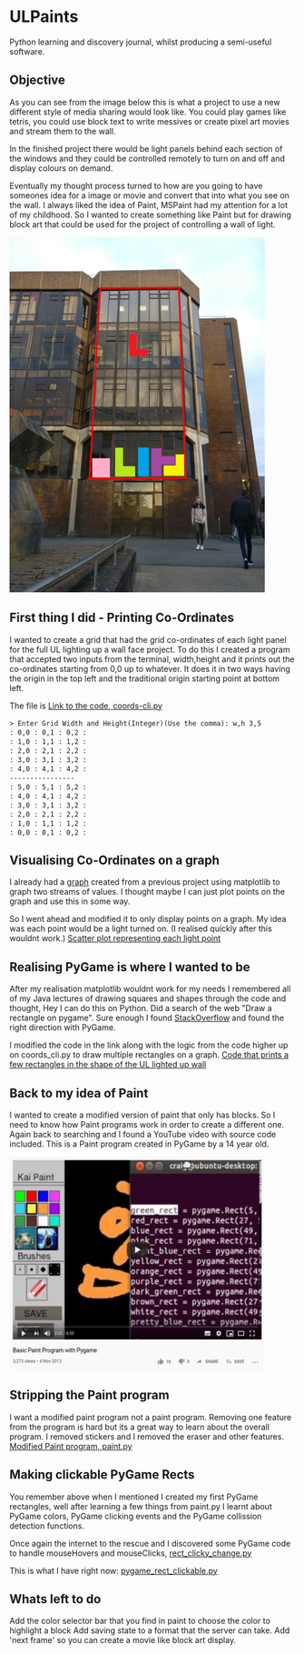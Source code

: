 # ULPaints
Python learning and discovery journal, whilst producing a semi-useful software.

## Objective 
As you can see from the image below this is what a project to use a new different style of media sharing would look like. You could play games like tetris, you could use block text to write messives or create pixel art movies and stream them to the wall.

In the finished project there would be light panels behind each section of the windows and they could be controlled remotely to turn on and off and display colours on demand.

Eventually my thought process turned to how are you going to have someones idea for a image or movie and convert that into what you see on the wall. I always liked the idea of Paint, MSPaint had my attention for a lot of my childhood. So I wanted to create something like Paint but for drawing block art that could be used for the project of controlling a wall of light. 

<img src="objective.jpg" alt="UL light up project" width="450" height="625"/>

## First thing I did - Printing Co-Ordinates
I wanted to create a grid that had the grid co-ordinates of each light panel for the full UL lighting up a wall face project.
To do this I created a program that accepted two inputs from the terminal, width,height and it prints out the co-ordinates starting from 0,0 up to whatever. It does it in two ways having the origin in the top left and the traditional origin starting point at bottom left.

The file is [Link to the code, coords-cli.py](coords_cli.py)

~~~~
> Enter Grid Width and Height(Integer)(Use the comma): w,h 3,5
: 0,0 : 0,1 : 0,2 : 
: 1,0 : 1,1 : 1,2 : 
: 2,0 : 2,1 : 2,2 : 
: 3,0 : 3,1 : 3,2 : 
: 4,0 : 4,1 : 4,2 : 
----------------
: 5,0 : 5,1 : 5,2 : 
: 4,0 : 4,1 : 4,2 : 
: 3,0 : 3,1 : 3,2 : 
: 2,0 : 2,1 : 2,2 : 
: 1,0 : 1,1 : 1,2 : 
: 0,0 : 0,1 : 0,2 : 
~~~~

## Visualising Co-Ordinates on a graph
I already had a [graph](old_graph.py) created from a previous project using matplotlib to graph two streams of values. I thought maybe I can just plot points on the graph and use this in some way. 

So I went ahead and modified it to only display points on a graph. My idea was each point would be a light turned on.
(I realised quickly after this wouldnt work.)
[Scatter plot representing each light point](graph.py)

## Realising PyGame is where I wanted to be
After my realisation matplotlib wouldnt work for my needs I remembered all of my Java lectures of drawing squares and shapes through the code and thought, Hey I can do this on Python. Did a search of the web "Draw a rectangle on pygame". Sure enough I found [StackOverflow](https://stackoverflow.com/questions/19780411/pygame-drawing-a-rectangle "StackOverflow") and found the right direction with PyGame.

I modified the code in the link along with the logic from the code higher up on coords_cli.py to draw multiple rectangles on a graph.
[Code that prints a few rectangles in the shape of the UL lighted up wall](pygame_rect.py)

## Back to my idea of Paint
I wanted to create a modified version of paint that only has blocks. So I need to know how Paint programs work in order to create a different one. Again back to searching and I found a YouTube video with source code included. This is a Paint program created in PyGame by a 14 year old.

<img src="paint.PNG" alt="Youtube paint video" width="450" height="375"/>

## Stripping the Paint program
I want a modified paint program not a paint program. Removing one feature from the program is hard but its a great way to learn about the overall program. I removed stickers and I removed the eraser and other features. 
[Modified Paint program, paint.py](paint.py)

## Making clickable PyGame Rects
You remember above when I mentioned I created my first PyGame rectangles, well after learning a few things from paint.py I learnt about PyGame colors, PyGame clicking events and the PyGame collission detection functions.

Once again the internet to the rescue and I discovered some PyGame code to handle mouseHovers and mouseClicks, [rect_clicky_change.py](rect_clicky_change.py)

This is what I have right now: 
[pygame_rect_clickable.py](pygame_rect_clickable.py)

## Whats left to do
Add the color selector bar that you find in paint to choose the color to highlight a block
Add saving state to a format that the server can take. 
Add 'next frame' so you can create a movie like block art display. 







